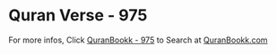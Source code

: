 # Quran Verse - 975 

For more infos, Click [QuranBookk - 975](https://www.quranbookk.com/quran/search?q=975) to Search at [QuranBookk.com](http://quranbookk.com/)